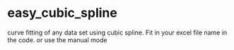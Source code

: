 # easy_cubic_spline
curve fitting of any data set using cubic spline. 
Fit in your excel file name in the code.
or use the manual mode

